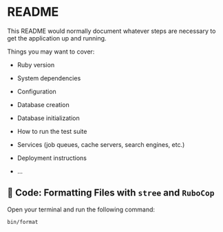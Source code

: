# README

This README would normally document whatever steps are necessary to get the
application up and running.

Things you may want to cover:

- Ruby version

- System dependencies

- Configuration

- Database creation

- Database initialization

- How to run the test suite

- Services (job queues, cache servers, search engines, etc.)

- Deployment instructions

- ...

## 🔧 Code: Formatting Files with `stree` and `RuboCop`

Open your terminal and run the following command:

```sh
bin/format
```
